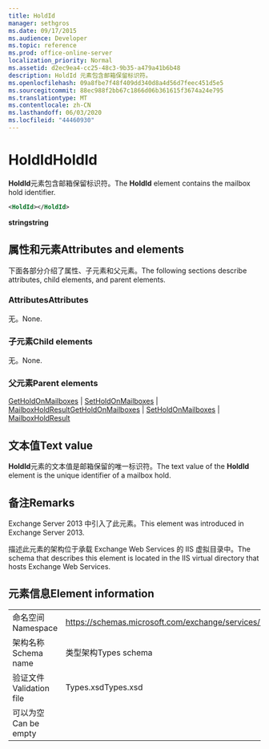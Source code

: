```yaml
---
title: HoldId
manager: sethgros
ms.date: 09/17/2015
ms.audience: Developer
ms.topic: reference
ms.prod: office-online-server
localization_priority: Normal
ms.assetid: d2ec9ea4-cc25-48c3-9b35-a479a41b6b48
description: HoldId 元素包含邮箱保留标识符。
ms.openlocfilehash: 09a8fbe7f48f409dd340d8a4d56d7feec451d5e5
ms.sourcegitcommit: 88ec988f2bb67c1866d06b361615f3674a24e795
ms.translationtype: MT
ms.contentlocale: zh-CN
ms.lasthandoff: 06/03/2020
ms.locfileid: "44460930"
---
```

# <a name="holdid"></a><span data-ttu-id="6c6c7-103">HoldId</span><span class="sxs-lookup"><span data-stu-id="6c6c7-103">HoldId</span></span>

<span data-ttu-id="6c6c7-104">**HoldId**元素包含邮箱保留标识符。</span><span class="sxs-lookup"><span data-stu-id="6c6c7-104">The **HoldId** element contains the mailbox hold identifier.</span></span> 
  
```XML
<HoldId></HoldId>
```

 <span data-ttu-id="6c6c7-105">**string**</span><span class="sxs-lookup"><span data-stu-id="6c6c7-105">**string**</span></span>
## <a name="attributes-and-elements"></a><span data-ttu-id="6c6c7-106">属性和元素</span><span class="sxs-lookup"><span data-stu-id="6c6c7-106">Attributes and elements</span></span>

<span data-ttu-id="6c6c7-107">下面各部分介绍了属性、子元素和父元素。</span><span class="sxs-lookup"><span data-stu-id="6c6c7-107">The following sections describe attributes, child elements, and parent elements.</span></span>
  
### <a name="attributes"></a><span data-ttu-id="6c6c7-108">Attributes</span><span class="sxs-lookup"><span data-stu-id="6c6c7-108">Attributes</span></span>

<span data-ttu-id="6c6c7-109">无。</span><span class="sxs-lookup"><span data-stu-id="6c6c7-109">None.</span></span>
  
### <a name="child-elements"></a><span data-ttu-id="6c6c7-110">子元素</span><span class="sxs-lookup"><span data-stu-id="6c6c7-110">Child elements</span></span>

<span data-ttu-id="6c6c7-111">无。</span><span class="sxs-lookup"><span data-stu-id="6c6c7-111">None.</span></span>
  
### <a name="parent-elements"></a><span data-ttu-id="6c6c7-112">父元素</span><span class="sxs-lookup"><span data-stu-id="6c6c7-112">Parent elements</span></span>

<span data-ttu-id="6c6c7-113">[GetHoldOnMailboxes](getholdonmailboxes.md)  | [SetHoldOnMailboxes](setholdonmailboxes.md)  | [MailboxHoldResult](mailboxholdresult.md)</span><span class="sxs-lookup"><span data-stu-id="6c6c7-113">[GetHoldOnMailboxes](getholdonmailboxes.md) | [SetHoldOnMailboxes](setholdonmailboxes.md) | [MailboxHoldResult](mailboxholdresult.md)</span></span>
  
## <a name="text-value"></a><span data-ttu-id="6c6c7-114">文本值</span><span class="sxs-lookup"><span data-stu-id="6c6c7-114">Text value</span></span>

<span data-ttu-id="6c6c7-115">**HoldId**元素的文本值是邮箱保留的唯一标识符。</span><span class="sxs-lookup"><span data-stu-id="6c6c7-115">The text value of the **HoldId** element is the unique identifier of a mailbox hold.</span></span> 
  
## <a name="remarks"></a><span data-ttu-id="6c6c7-116">备注</span><span class="sxs-lookup"><span data-stu-id="6c6c7-116">Remarks</span></span>

<span data-ttu-id="6c6c7-117">Exchange Server 2013 中引入了此元素。</span><span class="sxs-lookup"><span data-stu-id="6c6c7-117">This element was introduced in Exchange Server 2013.</span></span>
  
<span data-ttu-id="6c6c7-118">描述此元素的架构位于承载 Exchange Web Services 的 IIS 虚拟目录中。</span><span class="sxs-lookup"><span data-stu-id="6c6c7-118">The schema that describes this element is located in the IIS virtual directory that hosts Exchange Web Services.</span></span>
  
## <a name="element-information"></a><span data-ttu-id="6c6c7-119">元素信息</span><span class="sxs-lookup"><span data-stu-id="6c6c7-119">Element information</span></span>

|||
|:-----|:-----|
|<span data-ttu-id="6c6c7-120">命名空间</span><span class="sxs-lookup"><span data-stu-id="6c6c7-120">Namespace</span></span>  <br/> |https://schemas.microsoft.com/exchange/services/2006/types  <br/> |
|<span data-ttu-id="6c6c7-121">架构名称</span><span class="sxs-lookup"><span data-stu-id="6c6c7-121">Schema name</span></span>  <br/> |<span data-ttu-id="6c6c7-122">类型架构</span><span class="sxs-lookup"><span data-stu-id="6c6c7-122">Types schema</span></span>  <br/> |
|<span data-ttu-id="6c6c7-123">验证文件</span><span class="sxs-lookup"><span data-stu-id="6c6c7-123">Validation file</span></span>  <br/> |<span data-ttu-id="6c6c7-124">Types.xsd</span><span class="sxs-lookup"><span data-stu-id="6c6c7-124">Types.xsd</span></span>  <br/> |
|<span data-ttu-id="6c6c7-125">可以为空</span><span class="sxs-lookup"><span data-stu-id="6c6c7-125">Can be empty</span></span>  <br/> ||
   

